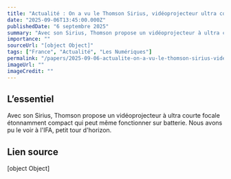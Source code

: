 ```yaml
---
title: "Actualité : On a vu le Thomson Sirius, vidéoprojecteur ultra courte focale super compact et sur batterie"
date: "2025-09-06T13:45:00.000Z"
publishedDate: "6 septembre 2025"
summary: "Avec son Sirius, Thomson propose un vidéoprojecteur à ultra courte focale étonnamment compact qui peut même fonctionner sur batterie. Nous avons pu le voir à l'IFA, petit tour d'horizon."
importance: ""
sourceUrl: "[object Object]"
tags: ["France", "Actualité", "Les Numériques"]
permalink: "/papers/2025-09-06-actualite-on-a-vu-le-thomson-sirius-videoprojecteur-ultra-courte-focale-super-compact-et-sur-batterie"
imageUrl: ""
imageCredit: ""
---
```


## L’essentiel

Avec son Sirius, Thomson propose un vidéoprojecteur à ultra courte focale étonnamment compact qui peut même fonctionner sur batterie. Nous avons pu le voir à l'IFA, petit tour d'horizon.

## Lien source

[object Object]
